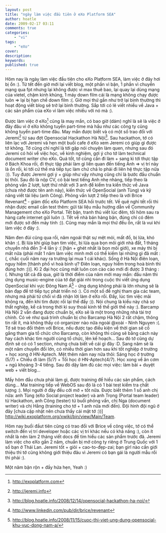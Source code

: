 ```yaml
---
layout: post
title: "ngày làm việc đầu tiên ở eXo Platform SEA"
author: hoatle
date: 2009-02-17 03:11
comments: true
categories:
    - "vi"
tags:
    - "eXo"
cover:
description:
keywords:
published: true
---
```


Hôm nay là ngày làm việc đầu tiên cho eXo Platform SEA, làm việc ở đây hơi bị ổn :). Từ tết đến giờ mới lại viết blog, một phần vì bận, 1 phần vì chuyển mạng qua fpt nhưng lại không được vì max thuê bao, lại quay lại dùng mạng của vietel, chậm kinh khủng, 1 máy down film cái là mạng không chạy được luôn => lại bị hạn chế down film :(. Giờ mọi thứ gần như trở lại bình thường thì hoạt động viết blog sẽ trở lại bình thường. Sắp tới có lẽ viết nhiều về Java + các sản phẩm của eXo vì làm việc nhiều với nó mà :).

<!-- more -->

Được làm việc ở eXo[^1] cũng là may mắn, có bao giờ (dám) nghĩ là sẽ là việc ở đây đâu vì ở eXo không tuyển part-time mà hầu như các công ty cũng không tuyển part-time đâu. May mắn được biết và có một số trao đổi với Jeremi[^2] từ sau đợt Opensocial Hackathon Hà Nội[^3]. Sau hackathon, tớ có liên lạc với Jeremi và hẹn một buổi cafe ở eXo xem Jeremi có giúp gì được tớ không. Tớ cũng chỉ nghĩ là tới gặp nói chuyện làm quen, nhưng sau đó Jeremi có hỏi về việc học, về kinh nghiệm, gợi ý cho tớ làm technical document writer cho eXo. Quá tốt, tớ cũng cần đi làm + sang kì tới thực tập ở Bách Khoa rồi, đi thực tập phải làm gì liên quan đến tiếng Anh => vị trí này là ổn rồi, kì tới cứ thế mà tiếp tục làm chứ chả lo phải đi liên hệ thực tập nữa :)). Tuy được Jeremi gợi ý + giúp như vậy nhưng cũng chỉ là bước đầu chuẩn bị thôi. Sau đó là nộp CV, có bài test tiếng Anh nhẹ nhàng, tiếp theo là phỏng vấn 2 lượt, lượt thứ nhất với 3 anh để kiểm tra kiến thức về Java (chưa nhớ được tên anh này), kiến thức về OpenSocial (anh Tùng) và kỹ năng viết tài liệu (anh Công). Phỏng vấn lượt 2 tiếp theo là với Brice Revenant[^4] - giám đốc eXo Platform SEA hồi trước tết. Về quê nghỉ tết rồi thì nhận được email cần test thêm: gửi tài liệu mẫu hướng dẫn về Community Management cho eXo Portal. Tết bận, tranh thủ viết lúc đêm, tối hôm sau ra hàng cafe internet gửi luôn :). Tết về nhà bán hàng bận, đúng chỉ có đêm mới được sờ đến máy tính :)). Cũng may mắn là mọi thứ đều ổn, rất là vui khi làm việc ở đây :).

Năm đen đủi cũng qua rồi, năm ngoái thật sự mệt mỏi, mất đồ, bị lừa, khó khăn :(. Bị lừa khi giúp bạn tìm việc, bị lừa qua bọn môi giới nhà đất, 1 tháng chuyển nhà đến 3-4 lần ý :( [hận + ghét nhất là bọn môi giới), xe máy thì bị mất nữa (phải mất 1 năm làm việc mình mới có thể kiếm lại những gì đã mất :(, chắc cuối năm nay ra trường lại mua 1 cái khác). Sống ở Hà Nội điên loạn, nguy hiểm [thành phố vì hoà bình ư? Điên loạn, nguy hiểm trong hoà bình thì đúng hơn :))]. Kì 2 đại học cũng mất luôn con cào cào mới đi được 3 tháng :(. Nhưng tất cả đã qua, giờ là thời điểm của năm mới may mắn: đầu năm thì ứng dụng music-engine của tớ đạt giải nhì trong cuộc thi viết ứng dụng OpenSocial khi vực Đông Nam Á[^5] - ứng dụng không phải là lớn nhưng sẽ là bàn đạp để tớ tiếp tục phát triển nó :). Có một số đề nghị tham gia các team, nhưng mà phải từ chối vì đã nhận lời làm ở eXo rồi. Đấy, lúc tìm việc mãi không ra, đến khi tìm được rồi lại thế đấy :)). Nói chung là kiểu này chả sợ thất nghiệp, kể cả trong thời kì suy thoái kinh tế thế giới thế này :). Barcamp Hà Nội 2 vẫn đang được chuẩn bị, eXo sẽ là một trong những nhà tài trợ chính. Có vẻ như quá trình chuẩn bị cho Barcamp Hà Nội 2 rất chậm, thông tin rất ít, mà không thấy có organizer nào nữa ngoài @xoài - Ninh Nguyen :(. Tớ sẽ trao đổi thêm với Brice, nếu được tạo điều kiện về thời gian sẽ cố gắng tham gia tổ chức cho Barcamp, còn không thì cũng sẽ bằng cách này hay cách khác tìm người cùng tổ chức, lên kế hoạch... Sau đó tớ cũng dự định sẽ có có 1 section, nhưng chưa biết về cái gì đây :D. Sang năm sẽ là một năm chuyển đổi lớn, có nhiều thời gian hơn sau khi tốt nghiệp ở trường + học xong ở HN-Aptech. Mệt thêm năm nay nữa thôi: Sáng học ở trường (5/7) + Chiều đi làm (5/7) + Tối học ở HN-Aptech(4/7). Học xong về ăn cơm + ngủ khoảng 3-4 tiếng. Sau đó dậy làm đủ các mọi việc: làm bài + duyệt web + viết blog...

Mấy hôm đầu chưa phải làm gì, được training để hiểu các sản phẩm, cách dùng... Mai training tiếp về WebOS sau đó là có 1 bài test kiểm tra chất lượng :). Mọi người ở đây đều cởi mở + tốt nữa. Được biết thêm 1 số anh chị nữa: anh Tùng (eXo Social project leader) và anh Trọng (Portal team leader) từ Hackathon, anh Công (tester) từ buổi phỏng vấn, chị Nga (document writer) và chị Hằng (training cho tớ + 1 anh nữa mới đến).
Đội hình đội ngũ ở đây [chưa cập nhật nên chưa thấy cái mặt tớ :))] http://wiki.exoplatform.org/xwiki/bin/view/Main/Team.

Hôm nay buổi đầut tiên cũng có trao đổi với Brice về công việc, tớ có thể switch đến vị trí developer hoặc các vị trí khác nếu có khả năng :), còn ít nhất là nên làm 2 tháng viết docs để tìm hiểu các sản phẩm trước đã.
Jeremi làm việc cho eXo gần 2 năm, chuẩn bị mở công ty riêng ở Trung Quốc với 1 số bạn ở Thái Lan. Jeremi tốt + giỏi + cao-to-đẹp-zai; bạn girl nào cần giới thiệu thì tớ cũng không giới thiệu đâu vì Jeremi có bạn gái là người mẫu rồi thì phải :).

Một năm bận rộn + đầy hứa hẹn, Yeah :)

[^1]: http://exoplatform.com
[^2]: http://jeremi.info
[^3]: http://blog.hoatle.info/2008/12/14/opensocial-hackathon-ha-noi/
[^4]: http://www.linkedin.com/pub/dir/brice/revenant
[^5]: http://blog.hoatle.info/2008/11/15/cuoc-thi-viet-ung-dung-opensocial-khu-vuc-dong-nam-a/
